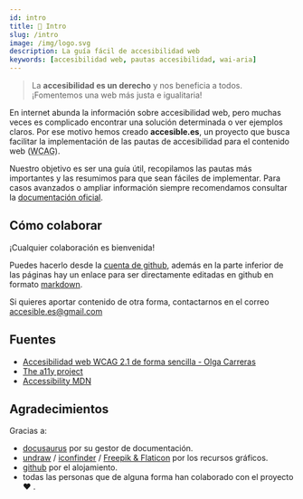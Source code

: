 ```yaml
---
id: intro
title: 📜 Intro
slug: /intro
image: /img/logo.svg
description: La guía fácil de accesibilidad web
keywords: [accesibilidad web, pautas accesibilidad, wai-aria]
---
```


> La **accesibilidad es un derecho** y nos beneficia a todos. ¡Fomentemos una web más justa e igualitaria!

En internet abunda la información sobre accesibilidad web, pero muchas veces es complicado encontrar una solución determinada o ver ejemplos claros. Por ese motivo hemos creado **accesible.es**, un proyecto que busca facilitar la implementación de las pautas de accesibilidad para el contenido web (<abbr title="Web Content Accessibility Guidelines" lang="en">WCAG</abbr>).

Nuestro objetivo es ser una guía útil, recopilamos las pautas más importantes y las resumimos para que sean fáciles de implementar. Para casos avanzados o ampliar información siempre recomendamos consultar la [documentación oficial](https://www.w3.org/WAI/WCAG21/quickref/).

## Cómo colaborar

¡Cualquier colaboración es bienvenida!

Puedes hacerlo desde la [cuenta de github](https://github.com/accesible/accesible_es), además en la parte inferior de las páginas hay un enlace para ser directamente editadas en github en formato [markdown](https://markdown.es/sintaxis-markdown/).

Si quieres aportar contenido de otra forma, contactarnos en el correo accesible.es@gmail.com

## Fuentes

- [Accesibilidad web WCAG 2.1 de forma sencilla - Olga Carreras](https://olgacarreras.blogspot.com/2018/11/libro-accesibilidad-web-wcag-21-de.html)
- [The a11y project](https://www.a11yproject.com/)
- [Accessibility MDN](https://developer.mozilla.org/en-US/docs/Web/Accessibility)

## Agradecimientos

Gracias a:

- [docusaurus](https://docusaurus.io/) por su gestor de documentación.
- [undraw](https://undraw.co/) / [iconfinder](https://iconfinder.com) / [Freepik & Flaticon](https://www.flaticon.es/autores/freepik) por los recursos gráficos.
- [github](https://github.com) por el alojamiento.
- todas las personas que de alguna forma han colaborado con el proyecto :heart: .
